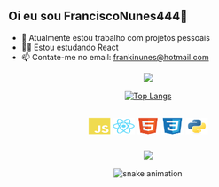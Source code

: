  ## Oi eu sou FranciscoNunes444👋

- 🔭 Atualmente estou trabalho com projetos pessoais 
- 👨‍💻 Estou estudando React 
- 📫 Contate-me no email: frankinunes@hotmail.com  

<div align="center">
  <a href="https://github.com/FranciscoNunes444">
  <img height="180em" src="https://github-readme-stats.vercel.app/api?username=FranciscoNunes444&show_icons=true&theme=dark&include_all_commits=true&count_private=true"/>
  <div align ="center"[![Top Langs](https://github-readme-stats.vercel.app/api/top-langs/?username=anuraghazra)](https://github.com/anuraghazra/github-readme-stats)</div>
  
[![Top Langs](https://github-readme-stats.vercel.app/api/top-langs/?username=FranciscoNunes444&layout=compact)](https://github.com/FranciscoNunes444/github-readme-stats)

</div>
<div style="display: inline_block"><br>
  <img align="center" alt="Js" height="30" width="40" src="https://raw.githubusercontent.com/devicons/devicon/master/icons/javascript/javascript-plain.svg">
  <img align="center" alt="React" height="30" width="40" src="https://raw.githubusercontent.com/devicons/devicon/master/icons/react/react-original.svg">
  <img align="center" alt="HTML" height="30" width="40" src="https://raw.githubusercontent.com/devicons/devicon/master/icons/html5/html5-original.svg">
  <img align="center" alt="CSS" height="30" width="40" src="https://raw.githubusercontent.com/devicons/devicon/master/icons/css3/css3-original.svg">
  <img align="center" alt="Python" height="30" width="40" src="https://raw.githubusercontent.com/devicons/devicon/master/icons/python/python-original.svg">
</div>

##

<div
    <a href="https://www.linkedin.com/in/francisco-nunes-836157216" target="_blank"><img src="https://img.shields.io/badge/-LinkedIn-%230077B5?style=for-the-badge&logo=linkedin&logoColor=white" target="_blank"></a> 

![snake animation](https://github.com/FranciscoNunes444/blob/output/github-contribution-grid-snake.svg)
</div>


